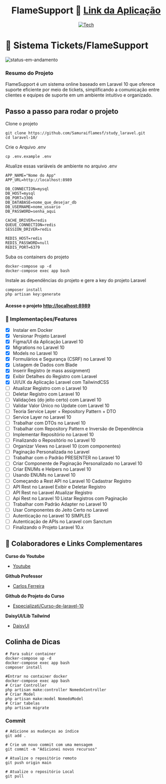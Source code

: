 <div align="center">
  
# FlameSupport 📁 <a href="#">Link da Aplicação</a>

</div>

<div align="center">
  
[![Tech](https://skillicons.dev/icons?i=figma,laravel,mysql)](https://skillicons.dev)

</div>

# 📄 Sistema Tickets/FlameSupport

![status-em-andamento](https://user-images.githubusercontent.com/62897976/185768581-1d051a52-2e60-4378-b31d-39028cbfb5c8.svg)

### Resumo do Projeto

FlameSupport é um sistema online baseado em Laravel 10 que oferece suporte eficiente por meio de tickets, simplificando a comunicação entre clientes e equipes de suporte em um ambiente intuitivo e organizado.

## Passo a passo para rodar o projeto

Clone o projeto
```
git clone https://github.com/Samuraiflamesf/study_laravel.git
cd laravel-10/
```
Crie o Arquivo .env
```
cp .env.example .env
```
Atualize essas variáveis de ambiente no arquivo .env
```
APP_NAME="Nome do App"
APP_URL=http://localhost:8989

DB_CONNECTION=mysql
DB_HOST=mysql
DB_PORT=3306
DB_DATABASE=nome_que_desejar_db
DB_USERNAME=nome_usuario
DB_PASSWORD=senha_aqui

CACHE_DRIVER=redis
QUEUE_CONNECTION=redis
SESSION_DRIVER=redis

REDIS_HOST=redis
REDIS_PASSWORD=null
REDIS_PORT=6379
```
Suba os containers do projeto
```
docker-compose up -d
docker-compose exec app bash
```
Instale as dependências do projeto e gere a key do projeto Laravel
```
composer install
php artisan key:generate

```
#### Acesse o projeto [http://localhost:8989](http://localhost:8989)

### 🎯 Implementações/Features
- [x] Instalar em Docker
- [x] Versionar Projeto Laravel
- [x] Figma/UI da Aplicação Laravel 10
- [x] Migrations no Laravel 10
- [x] Models no Laravel 10
- [x] Formulários e Segurança (CSRF) no Laravel 10
- [x] Listagem de Dados com Blade
- [x] Inserir Registro (e mass assignment)
- [x] Exibir Detalhes do Registro com Laravel
- [x] UI/UX da Aplicação Laravel com TailwindCSS
- [ ] Atualizar Registro com o Laravel 10
- [ ] Deletar Registro com Laravel 10
- [ ] Validações (do jeito certo) com Laravel 10
- [ ] Validar Valor Único no Update com Laravel 10
- [ ] Teoria Service Layer + Repository Pattern + DTO
- [ ] Service Layer no Laravel 10
- [ ] Trabalhar com DTOs no Laravel 10
- [ ] Trabalhar com Repository Pattern e Inversão de Dependência
- [ ] Implementar Repositório no Laravel 10
- [ ] Finalizando o Repositório no Laravel 10
- [ ] Organizar Views no Laravel 10 (com componentes)
- [ ] Paginação Personalizada no Laravel
- [ ] Trabalhar com o Padrão  PRESENTER no Laravel 10
- [ ] Criar Componente de Paginação Personalizado no Laravel 10
- [ ] Criar ENUMs e Helpers no Laravel 10
- [ ] Usando ENUMs no Laravel 10
- [ ] Começando a Rest API no Laravel 10 Cadastrar Registro
- [ ] API Rest no Laravel Exibir e Deletar Registro
- [ ] API Rest no Laravel Atualizar Registro
- [ ] Api Rest no Laravel 10 Listar Registros com Paginação
- [ ] Trabalhar com Padrão Adapter no Laravel 10
- [ ] Usar Componentes do Jeito Certo no Laravel
- [ ] Autenticação no Laravel 10 SIMPLES
- [ ] Autenticação de APIs no Laravel com Sanctum
- [ ] Finalizando o Projeto Laravel 10.x

## 🤝 Colaboradores e Links Complementares

**Curso do Youtube**

- [Youtube](https://www.youtube.com/watch?v=AN-LZuw2GIc&list=PLVSNL1PHDWvQ1N6fqhQ5HQzFtN-xrkjNU)

**Github Professor**

- [Carlos Ferreira](https://github.com/carlosfgti)

**Github do Projeto do Curso**

- [Especializati/Curso-de-laravel-10](https://github.com/especializati/curso-de-laravel-10)

**DaisyUI/Lib Tailwind**

- [DaisyUI](https://daisyui.com/)

## Colinha de Dicas

```
# Para subir container
docker-compose up -d 
docker-compose exec app bash
composer install
```

```
#Entrar no container docker
docker-compose exec app bash
# Criar Controller
php artisan make:controller NomedoController
# Criar Model
php artisan make:model NomedoModel
# Criar tabelas
php artisan migrate  
```

### Commit

```
# Adicione as mudanças ao índice
git add .

# Crie um novo commit com uma mensagem
git commit -m "Adicionei novos recursos"

# Atualize o repositório remoto
git push origin main

# Atualize o repositório Local 
git pull
```